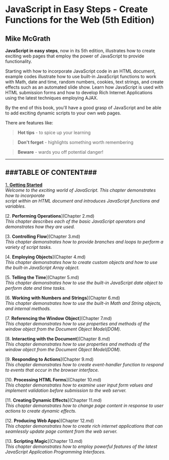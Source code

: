 # **JavaScript in Easy Steps - Create Functions for the Web (5th Edition)**
## Mike McGrath

**JavaScript in easy steps**, now in its 5th edition, illustrates how to create exciting
web pages that employ the power of JavaScript to provide functionality.

Starting with how to incorporate JavaScript code in an HTML document, example codes
illustrate how to use built-in JavaScript functions to work with Math, date and time, random 
numbers, cookies, text strings, and create effects such as an automated slide show. Learn how
JavaScript is used with HTML submission forms and how to develop Rich Internet Applications
using the latest techniques employing AJAX.

By the end of this book, you'll have a good grasp of JavaScript and be able to add exciting
dynamic scripts to your own web pages.

There are features like:
  > **Hot tips** - to spice up your learning

  > **Don't forget** - highlights something worth remembering

  > **Beware** - wards you off potential danger!

---
###TABLE OF CONTENT###
---
<a href="Chapter 1.md">1. **Getting Started**</a><br>
_Welcome to the exciting world of JavaScript. This chapter demonstrates how to incorporate  
script within an HTML document and introduces JavaScript functions and variables._

[2. **Performing Operations**](Chapter 2.md)<br>
_This chapter describes each of the basic JavaScript operators and demonstrates how they 
are used._
   
[3. **Controlling Flow**](Chapter 3.md)<br>
_This chapter demonstrates how to provide branches and loops to perform a variety of 
script tasks._
   
[4. **Employing Objects**](Chapter 4.md)<br>
_This chapter demonstrates how to create custom objects and how to use the built-in 
JavaScript Array object._
   
[5. **Telling the Time**](Chapter 5.md)<br>
_This chapter demonstrates how to use the built-in JavaScript date object to perform 
date and time tasks._
   
[6. **Working with Numbers and Strings**](Chapter 6.md)<br>
_This chapter demonstrates how to use the built-in Math and String objects, and internal 
methods._
   
[7. **Referencing the Window Object**](Chapter 7.md)<br>
_This chapter demonstrates how to use properties and methods of the window object from the 
Document Object Model(DOM)._
   
[8. **Interacting with the Document**](Chapter 8.md)<br>
_This chapter demonstrates how to use properties and methods of the window object from the 
Document Object Model(DOM)._
   
[9. **Responding to Actions**](Chapter 9.md)<br>
_This chapter demonstrates how to create event-handler function to respond to events that 
occur in the browser interface._
   
[10. **Processing HTML Forms**](Chapter 10.md)<br>
_This chapter demonstrates how to examine user input form values and implement validation 
before  submission to the web server._
   
[11. **Creating Dynamic Effects**](Chapter 11.md)<br>
_This chapter demonstrates how to change page content in response to user actions to create 
dynamic effects._
   
[12. **Producing Web Apps**](Chapter 12.md)<br>
_This chapter demonstrates how to create rich internet applications that can seamlessly 
update page content from the web server._
   
[13. **Scripting Magic**](Chapter 13.md)<br>
_This chapter demonstrates how to employ powerful features of the latest JavaScript Application 
Programming Interfaces._